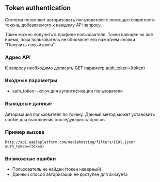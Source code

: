 ## Token authentication

Система позволяет авторизовать пользователя с помощью секретного токена, добавляемого к каждому API запросу.

Токен можно получить в профиле пользователя. Токен валиден на всё время, пока пользователь не обновляет его нажатием кнопки “Получить новый ключ”

### Адрес API

К запросу необходимо дописать GET параметр auth_token={token}

### Входные параметры

* auth_token – ключ для аутентификации пользователя

### Выходные данные

Авторизация пользователя по токену.
Данный метод может установить cookie для выполнения последующих запросов.

### Пример вызова

    http://api.eagleplatform.com/mediahosting/filters/{ID}.json?auth_token={token}

### Возможные ошибки

* Пользователь не найден (токен неверный)
* Данный способ авторизации не доступен для аккаунта
